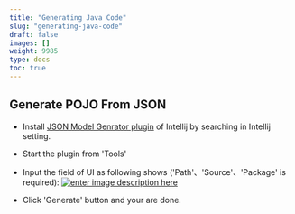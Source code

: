 ```yaml
---
title: "Generating Java Code"
slug: "generating-java-code"
draft: false
images: []
weight: 9985
type: docs
toc: true
---
```


## Generate POJO From JSON
 - Install [JSON Model Genrator plugin][1] of Intellij by searching in Intellij setting.
 - Start the plugin from 'Tools'
 - Input the field of UI as following shows ('Path'、'Source'、'Package' is required):
[![enter image description here][2]][2]

 - Click 'Generate' button and your are done.


  [1]: https://plugins.jetbrains.com/plugin/8062-json-model-generator
  [2]: https://i.stack.imgur.com/7b8pZ.png


